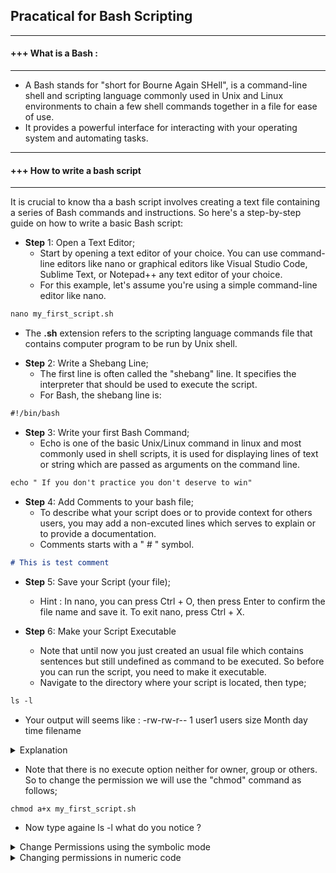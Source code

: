 ##  Pracatical for Bash Scripting

---------------------------------------------------------------------------------------------------------------------------------
#### +++ What is a Bash : 
---------------------------------------------------------------------------------------------------------------------------------
 * A Bash stands for "short for Bourne Again SHell",  is a command-line shell and scripting language commonly used in Unix and Linux environments to chain a few shell commands together in a file for ease of use.
 * It provides a powerful interface for interacting with your operating system and automating tasks.

---------------------------------------------------------------------------------------------------------------------------------
#### +++ How to write a bash script
---------------------------------------------------------------------------------------------------------------------------------
It is crucial to know tha a bash script involves creating a text file containing a series of Bash commands and instructions. So here's a step-by-step guide on how to write a basic Bash script:
 
- **Step** 1: Open a Text Editor;
  * Start by opening a text editor of your choice. You can use command-line editors like nano or graphical editors like Visual Studio Code, Sublime Text, or Notepad++ any text editor of your choice. 
  * For this example, let's assume you're using a simple command-line editor like nano.
    
```markdown 
nano my_first_script.sh
```

  * The **.sh** extension refers to the scripting language commands file that contains computer program to be run by Unix shell.
  
- **Step** 2: Write a Shebang Line;
  * The first line is often called the "shebang" line. It specifies the interpreter that should be used to execute the script. 
  * For Bash, the shebang line is:
  
```markdown 
#!/bin/bash
```

- **Step** 3: Write your first Bash Command;
  * Echo is one of the basic Unix/Linux command in linux and most commonly used in shell scripts, it is used for displaying lines of text or string which are passed as arguments on the command line.
  
```markdown 
echo " If you don't practice you don't deserve to win"
```

- **Step** 4: Add Comments to your bash file;
  * To describe what your script does or to provide context for others users, you may add a non-excuted lines which serves to explain or to provide a documentation. 
  * Comments starts with a " # " symbol.

```markdown 
# This is test comment
```

- **Step** 5: Save your Script (your file);
  * Hint : In nano, you can press Ctrl + O, then press Enter to confirm the file name and save it. To exit nano, press Ctrl + X.

- **Step** 6: Make your Script Executable
  * Note that until now you just created an usual file which contains sentences but still undefined as command to be executed. So before you can run the script, you need to make it executable.
  * Navigate to the directory where your script is located, then type; 
  
```markdown
ls -l
```

- Your output will seems like : -rw-rw-r-- 1 user1 users size  Month day time  filename
<details> 
<summary> Explanation </summary>
<p> - The first column stands for :File Type and Permissions: consists of ten characters, which include information about read "r", write "w" and execute "x" permissions for the owner "u", group "g" , and others "o", as well as special file types.</p>
<p> - The second column stands for :Number of Hard Links: associated with the file or directory.</p>
<p> - The third column stands for :Owner: of the file or directory.</p>
<p> - The fourth column stands for :Group: associated with the file or directory.</p>
<p> - The fifth column stands for :File Size: in bytes.</p>
<p> - The sixth column stands for the last :Modification Time: of the file or directory.</p>
<p> - The last column stands for :File/Directory: Name.</p>
</details>

- Note that there is no execute option neither for owner, group or others. So to change the permission we will use the "chmod" command as follows; 

```markdown 
chmod a+x my_first_script.sh
```

- Now type againe ls -l  what do you notice ? 
<details> 
<summary> Change Permissions using the symbolic mode </summary>
<p>- Use “u” for users, "g for group, "o" for others, and "ugo" or "a" (for all).</p>
<p>- To give permission use "+" , To take it use "-".</p>

```markdown 
chmod a-x my_first_script.sh
```

</details>
<details> 
<summary> Changing permissions in numeric code </summary>
- To do this you use numbers instead of "r", "w", or "x" :

- 0 = No Permission
- 1 = Execute
- 2 = Write
- 4 = Read

So you  may add up the numbers depending on the level of permission you want to give.

- 0 = ---
- 1 = --x
- 2 = -w-
- 3 = -wx
- 4 = -r-
- 5 = r-x
- 6 = rw-
- 7 = rwx

For example ;
   - To give write,reade an exexute permission  for all you may type : 

```markdown 
chmod 777 my_first_script.sh
```

   - To give read, write, and execute permissions for the user only, type : 

```markdown 
chmod 700 my_first_script.sh
```
 
   - To give write and execute (3) permission for the user(owner), w (2) for the group, and read, write, and execute for the users, type : 

```markdown 
chmod 327 my_first_script.sh
```

</details>
 



















